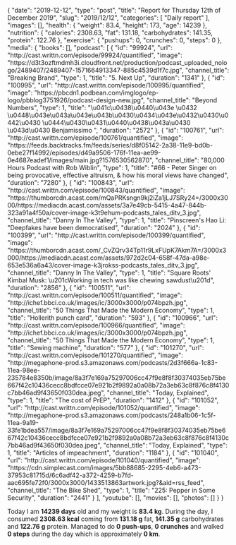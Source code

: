 {
    "date": "2019-12-12",
    "type": "post",
    "title": "Report for Thursday 12th of December 2019",
    "slug": "2019\/12\/12",
    "categories": [
        "Daily report"
    ],
    "images": [],
    "health": {
        "weight": 83.4,
        "height": 173,
        "age": 14239
    },
    "nutrition": {
        "calories": 2308.63,
        "fat": 131.18,
        "carbohydrates": 141.35,
        "protein": 122.76
    },
    "exercise": {
        "pushups": 0,
        "crunches": 0,
        "steps": 0
    },
    "media": {
        "books": [],
        "podcast": [
            {
                "id": "99924",
                "url": "http:\/\/cast.writtn.com\/episode\/99924\/quantified",
                "image": "https:\/\/d3t3ozftmdmh3i.cloudfront.net\/production\/podcast_uploaded_nologo\/2489407\/2489407-1571664913347-885c4539d1f7c.jpg",
                "channel_title": "Breaking Brand",
                "type": 1,
                "title": "5. Next Up",
                "duration": "1341"
            },
            {
                "id": "100995",
                "url": "http:\/\/cast.writtn.com\/episode\/100995\/quantified",
                "image": "https:\/\/pbcdn1.podbean.com\/imglogo\/ep-logo\/pbblog3751926\/podcast-design-new.jpg",
                "channel_title": "Beyond Numbers",
                "type": 1,
                "title": "\u041c\u0438\u0440\u043e \u0432 \u0448\u043e\u043a\u043e\u043b\u0430\u0434\u043e\u0432\u0430\u0442\u0430 \u0444\u0430\u0431\u0440\u0438\u043a\u0430 \u043d\u0430 Benjamissimo ",
                "duration": "2572"
            },
            {
                "id": "100761",
                "url": "http:\/\/cast.writtn.com\/episode\/100761\/quantified",
                "image": "https:\/\/feeds.backtracks.fm\/feeds\/series\/d8f05142-2a38-11e9-bd0b-0ebe27f14992\/episodes\/d49a9506-176f-11ea-ae99-0e4687eadef1\/images\/main.jpg?1576530562870",
                "channel_title": "80,000 Hours Podcast with Rob Wiblin",
                "type": 1,
                "title": "#66 - Peter Singer on being provocative, effective altruism, & how his moral views have changed",
                "duration": "7280"
            },
            {
                "id": "100843",
                "url": "http:\/\/cast.writtn.com\/episode\/100843\/quantified",
                "image": "https:\/\/thumborcdn.acast.com\/mQaPRKsngn9kj2iZa1jLJ7SRy24=\/3000x3000\/https:\/\/mediacdn.acast.com\/assets\/3a7e49cb-5415-4a47-844b-323a91a4f50a\/cover-image-k3t9ehum-podcasts_tales_ditv_3.jpg",
                "channel_title": "Danny In The Valley",
                "type": 1,
                "title": "Pinscreen's Hao Li: \"Deepfakes have been democratised",
                "duration": "2024"
            },
            {
                "id": "100399",
                "url": "http:\/\/cast.writtn.com\/episode\/100399\/quantified",
                "image": "https:\/\/thumborcdn.acast.com\/_CvZQrv34Tp11r9LxFUpK7Akm7A=\/3000x3000\/https:\/\/mediacdn.acast.com\/assets\/972d2c04-658f-47da-a98e-653e536a6a43\/cover-image-k3jrokss-podcasts_tales_ditv_3.jpg",
                "channel_title": "Danny In The Valley",
                "type": 1,
                "title": "Square Roots' Kimbal Musk: \u201cWorking in tech was like chewing sawdust\u201d",
                "duration": "2856"
            },
            {
                "id": "100511",
                "url": "http:\/\/cast.writtn.com\/episode\/100511\/quantified",
                "image": "http:\/\/ichef.bbci.co.uk\/images\/ic\/3000x3000\/p074bpzh.jpg",
                "channel_title": "50 Things That Made the Modern Economy",
                "type": 1,
                "title": "Hollerith punch card",
                "duration": "593"
            },
            {
                "id": "100966",
                "url": "http:\/\/cast.writtn.com\/episode\/100966\/quantified",
                "image": "http:\/\/ichef.bbci.co.uk\/images\/ic\/3000x3000\/p074bpzh.jpg",
                "channel_title": "50 Things That Made the Modern Economy",
                "type": 1,
                "title": "Sewing machine",
                "duration": "577"
            },
            {
                "id": "101270",
                "url": "http:\/\/cast.writtn.com\/episode\/101270\/quantified",
                "image": "http:\/\/megaphone-prod.s3.amazonaws.com\/podcasts\/2d3f666a-1c83-11ea-98ee-235784e8350b\/image\/8a3f7e169a75297006cc47f9e8f8f30374035eb75be667f42c10436cecc8bdfcce07e921b2f9892a0a08b72a3eb63c8f876c8f4130c7bb46ad9f43650f030dea.jpeg",
                "channel_title": "Today, Explained",
                "type": 1,
                "title": "The cost of PrEP",
                "duration": "1412"
            },
            {
                "id": "101052",
                "url": "http:\/\/cast.writtn.com\/episode\/101052\/quantified",
                "image": "http:\/\/megaphone-prod.s3.amazonaws.com\/podcasts\/248a1b06-1c5f-11ea-9a19-33fe1bdea557\/image\/8a3f7e169a75297006cc47f9e8f8f30374035eb75be667f42c10436cecc8bdfcce07e921b2f9892a0a08b72a3eb63c8f876c8f4130c7bb46ad9f43650f030dea.jpeg",
                "channel_title": "Today, Explained",
                "type": 1,
                "title": "Articles of impeachment",
                "duration": "1184"
            },
            {
                "id": "101040",
                "url": "http:\/\/cast.writtn.com\/episode\/101040\/quantified",
                "image": "https:\/\/cdn.simplecast.com\/images\/5bb88685-2295-4eb6-a473-37953c81715d\/6c6adf42-a372-4259-b7fd-aac695fe72f0\/3000x3000\/1433513863artwork.jpg?&aid=rss_feed",
                "channel_title": "The Bike Shed",
                "type": 1,
                "title": "225: Pepper in Some Security",
                "duration": "2441"
            }
        ],
        "youtube": [],
        "movies": [],
        "photos": []
    }
}

Today I am <strong>14239 days</strong> old and my weight is <strong>83.4 kg</strong>. During the day, I consumed <strong>2308.63 kcal</strong> coming from <strong>131.18 g</strong> fat, <strong>141.35 g</strong> carbohydrates and <strong>122.76 g</strong> protein. Managed to do <strong>0 push-ups</strong>, <strong>0 crunches</strong> and walked <strong>0 steps</strong> during the day which is approximately <strong>0 km</strong>.